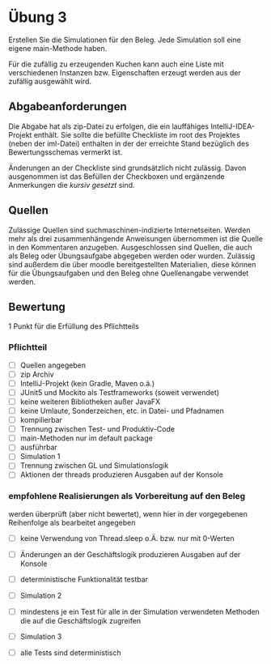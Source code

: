 # Übung 3
Erstellen Sie die Simulationen für den Beleg. Jede Simulation soll eine eigene main-Methode haben.

Für die zufällig zu erzeugenden Kuchen kann auch eine Liste mit verschiedenen Instanzen bzw. Eigenschaften erzeugt werden aus der zufällig ausgewählt wird.

## Abgabeanforderungen
Die Abgabe hat als zip-Datei zu erfolgen, die ein lauffähiges IntelliJ-IDEA-Projekt enthält. Sie sollte die befüllte Checkliste im root des Projektes (neben der iml-Datei) enthalten in der der erreichte Stand bezüglich des Bewertungsschemas vermerkt ist.

Änderungen an der Checkliste sind grundsätzlich nicht zulässig. Davon ausgenommen ist das Befüllen der Checkboxen und ergänzende Anmerkungen die _kursiv gesetzt_ sind.
## Quellen
Zulässige Quellen sind suchmaschinen-indizierte Internetseiten. Werden mehr als drei zusammenhängende Anweisungen übernommen ist die Quelle in den Kommentaren anzugeben. Ausgeschlossen sind Quellen, die auch als Beleg oder Übungsaufgabe abgegeben werden oder wurden. Zulässig sind außerdem die über moodle bereitgestellten Materialien, diese können für die Übungsaufgaben und den Beleg ohne Quellenangabe verwendet werden.
## Bewertung
1 Punkt für die Erfüllung des Pflichtteils
### Pflichtteil
- [ ] Quellen angegeben
- [ ] zip Archiv
- [ ] IntelliJ-Projekt (kein Gradle, Maven o.ä.)
- [ ] JUnit5 und Mockito als Testframeworks (soweit verwendet)
- [ ] keine weiteren Bibliotheken außer JavaFX
- [ ] keine Umlaute, Sonderzeichen, etc. in Datei- und Pfadnamen
- [ ] kompilierbar
- [ ] Trennung zwischen Test- und Produktiv-Code
- [ ] main-Methoden nur im default package
- [ ] ausführbar
- [ ] Simulation 1
- [ ] Trennung zwischen GL und Simulationslogik
- [ ] Aktionen der threads produzieren Ausgaben auf der Konsole
### empfohlene Realisierungen als Vorbereitung auf den Beleg
werden überprüft (aber nicht bewertet), wenn hier in der vorgegebenen Reihenfolge als bearbeitet angegeben
- [ ] keine Verwendung von Thread.sleep o.Ä. bzw. nur mit 0-Werten
- [ ] Änderungen an der Geschäftslogik produzieren Ausgaben auf der Konsole
- [ ] deterministische Funktionalität testbar
- [ ] Simulation 2
- [ ] mindestens je ein Test für alle in der Simulation verwendeten Methoden die auf die Geschäftslogik zugreifen
- [ ] Simulation 3
- [ ] alle Tests sind deterministisch


